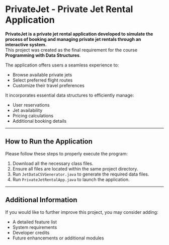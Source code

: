 # PrivateJet - Private Jet Rental Application

**PrivateJet is a private jet rental application developed to simulate the process of booking and managing private jet rentals through an interactive system.**  
This project was created as the final requirement for the course **Programming with Data Structures**.

The application offers users a seamless experience to:
- Browse available private jets  
- Select preferred flight routes  
- Customize their travel preferences  

It incorporates essential data structures to efficiently manage:
- User reservations  
- Jet availability  
- Pricing calculations  
- Additional booking details  

---

## How to Run the Application

Please follow these steps to properly execute the program:

1. Download all the necessary class files.
2. Ensure all files are located within the same project directory.
3. Run `JetDataCSVGenerator.java` to generate the required data files.
4. Run `PrivateJetRentalApp.java` to launch the application.

---

## Additional Information

If you would like to further improve this project, you may consider adding:
- A detailed feature list
- System requirements
- Developer credits
- Future enhancements or additional modules
  
